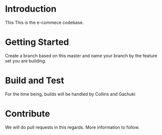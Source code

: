 # Introduction 
This This is the e-commece codebase.

# Getting Started
Create a branch based on this master and name your branch by the feature set you are building.

# Build and Test
For the time being, builds will be handled by Collins and Gachuki

# Contribute
We will do pull requests in this regards. More information to follow. 

